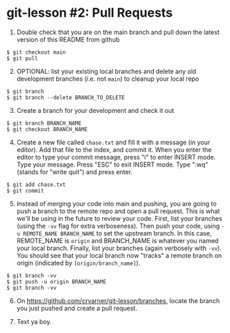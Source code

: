 # git-lesson #2: Pull Requests

1. Double check that you are on the main branch and pull down the latest version of this README from github
```
$ git checkout main
$ git pull
```

2. OPTIONAL: list your existing local branches and delete any old development branches (i.e. not `main`) to cleanup your local repo
```
$ git branch
$ git branch --delete BRANCH_TO_DELETE
```

3. Create a branch for your development and check it out
```
$ git branch BRANCH_NAME
$ git checkout BRANCH_NAME
```

4. Create a new file called `chase.txt` and fill it with a message (in your editor). Add that file to the index, and commit it. When you enter the editor to type your commit message, press "i" to enter INSERT mode. Type your message. Press "ESC" to exit INSERT mode. Type ":wq" (stands for "write quit") and press enter.
```
$ git add chase.txt
$ git commit
```

5. Instead of merging your code into main and pushing, you are going to push a branch to the remote repo and open a pull request. This is what we'll be using in the future to review your code. First, list your branches (using the `-vv` flag for extra verboseness). Then push your code, using `-u REMOTE_NAME BRANCH_NAME` to set the upstream branch. In this case, REMOTE_NAME is `origin` and BRANCH_NAME is whatever you named your local branch. Finally, list your branches (again verbosely with `-vv`). You should see that your local branch now "tracks" a remote branch on origin (indicated by `[origin/branch_name]`).
```
$ git branch -vv
$ git push -u origin BRANCH_NAME
$ git branch -vv
```

6. On https://github.com/crvarner/git-lesson/branches, locate the branch you just pushed and create a pull request.

7. Text ya boy.
